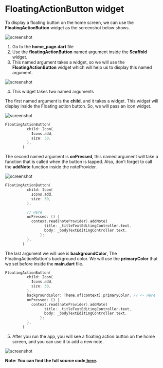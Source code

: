 # **FloatingActionButton** widget

To display a floating button on the home screen, we can use the **FloatingActionButton** widget as the screenshot below shows.

![screenshot](https://lh3.googleusercontent.com/fKdEk6ZavZPBMiIXW4j6Amf5klQpCkq1BdBieGUTwAeEnnwpN-pWKwDTwEXuyx4TWbY1jqqEoTaJbJxiass3zEqaVLeF8nssW72FEh2Wq4KjDCFrYYxLpXoXm7yfIWM-rxnCnF-i)

1. Go to the **home_page.dart** file
2. Use the **floatingActionButton** named argument inside the **Scaffold** widget.
3. This named argument takes a widget, so we will use the **FloatingActionButton** widget which will help us to display this named argument.

![screenshot](https://lh5.googleusercontent.com/H5ogw5RLbv-JYe_NcblkOAuczOKV3riBGYfgC7xG04AeIJiEG6bmiA6ewr6920KfvsMaHccaQOFcZxCTJho4gPVuzjddruMiDdx-5uWbZtTfNlFAcdmIdEAjnATzfe1MCJYYi58L)

4. This widget takes two named arguments

The first named argument is the **child**, and it takes a widget. This widget will display inside the Floating action button. So, we will pass an icon widget.

![screenshot](https://lh6.googleusercontent.com/_Foqjf7A8bULDRrFuvhLoZgP7USMdUwwnviBso16QiN8F-Ds1vtfSAU_DgJd9Zz51t0yWK_aSx5v6VHcaVTiCJIGNgt8BYU1A4F3naXsG0T-rYf1zwgVpAnbjOWy4c0rnmvi-C8g)

```dart
FloatingActionButton(
          child: Icon(
            Icons.add,
            size: 30,
          ),
        )
```

The second named argument is **onPressed**, this named argument will take a function that is called when the button is tapped. Also, don’t forget to call the **addNote** function inside the noteProvider.

![screenshot](https://lh3.googleusercontent.com/kYgvE5iLhBmlBHh0frEDRQrD8TBKLQFtVdNGNop_9sKl-2Su5NGICn_WyYBqnr3YPnjypdQaZ_BfimDLmr21R0EerCZqzuP6hvAFnuVN604j4L3-3y3uHOCR7a6YCETw9WVHvFCf)

```dart
FloatingActionButton(
          child: Icon(
            Icons.add,
            size: 30,
          ),

          // Here
          onPressed: () {
            context.read(noteProvider).addNote(
                  title: _titleTextEditingController.text,
                  body: _bodyTextEditingController.text,
                );
          },
        )
```

The last argument we will use is **backgroundColor**, The FloatingActionButton's background color. We will use the **primaryColor** that we set before inside the **main.dart** file.

```dart
FloatingActionButton(
          child: Icon(
            Icons.add,
            size: 30,
          ),
          backgroundColor: Theme.of(context).primaryColor, // <- Here
          onPressed: () {
            context.read(noteProvider).addNote(
                  title: _titleTextEditingController.text,
                  body: _bodyTextEditingController.text,
                );
          },
        )
```

5. After you run the app, you will see a floating action button on the home screen, and you can use it to add a new note.

![screenshot](https://lh3.googleusercontent.com/vx8kr5agLQcrsL-w6hdpYXHMQOn4-O_SoYaUToPoUgfjgYVNwYP_LsWheiPHE9MJl3R64qz6yr3Y-TA2AtKJQBfrfmbpG1XabNzdMkM1FwMYH_VmIn3rrlp1e1-Qz5LdtKWWY2Yr)

**Note: You can find the full source code**[ **here**](https://github.com/Northwest-content/flutter_notes_app/tree/main/notes_app_riverpod)**.**

